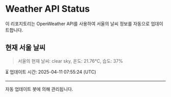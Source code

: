 
# Weather API Status

이 리포지토리는 OpenWeather API를 사용하여 서울의 날씨 정보를 자동으로 업데이트합니다.

## 현재 서울 날씨
> 서울의 현재 날씨: clear sky, 온도: 21.76°C, 습도: 37%

⏳ 업데이트 시간: 2025-04-11 07:55:24 (UTC)

---
자동 업데이트 봇에 의해 관리됩니다.
